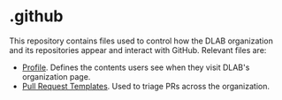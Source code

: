 # .github

This repository contains files used to control how the DLAB organization and its
repositories appear and interact with GitHub. Relevant files are:

- [Profile](profile/README.md). Defines the contents users see when they visit
  DLAB's organization page.
- [Pull Request Templates](.github/PULL_REQUEST_TEMPLATE/). Used to triage PRs
  across the organization.

